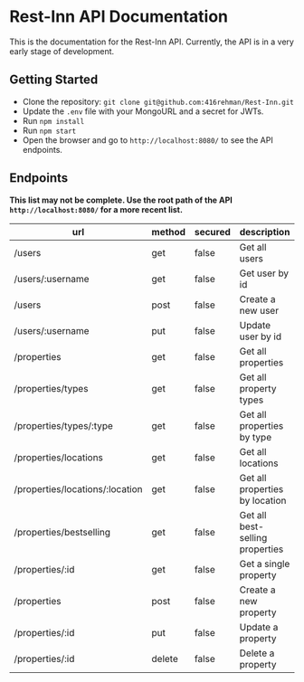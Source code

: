 # Rest-Inn API Documentation
This is the documentation for the Rest-Inn API. Currently, the API is in a very early stage of development.

## Getting Started

- Clone the repository: `git clone git@github.com:416rehman/Rest-Inn.git`
- Update the `.env` file with your MongoURL and a secret for JWTs.
- Run `npm install`
- Run `npm start`
- Open the browser and go to `http://localhost:8080/` to see the API endpoints.


## Endpoints
**This list may not be complete. Use the root path of the API `http://localhost:8080/` for a more recent list.**
<table class="table table-bordered table-hover table-condensed">
<thead><tr><th title="Field #1">url</th>
<th title="Field #2">method</th>
<th title="Field #3">secured</th>
<th title="Field #4">description</th>
</tr></thead>
<tbody><tr>
<td>/users</td>
<td>get</td>
<td>false</td>
<td>Get all users</td>
</tr>
<tr>
<td>/users/:username</td>
<td>get</td>
<td>false</td>
<td>Get user by id</td>
</tr>
<tr>
<td>/users</td>
<td>post</td>
<td>false</td>
<td>Create a new user</td>
</tr>
<tr>
<td>/users/:username</td>
<td>put</td>
<td>false</td>
<td>Update user by id</td>
</tr>
<tr>
<td>/properties</td>
<td>get</td>
<td>false</td>
<td>Get all properties</td>
</tr>
<tr>
<td>/properties/types</td>
<td>get</td>
<td>false</td>
<td>Get all property types</td>
</tr>
<tr>
<td>/properties/types/:type</td>
<td>get</td>
<td>false</td>
<td>Get all properties by type</td>
</tr>
<tr>
<td>/properties/locations</td>
<td>get</td>
<td>false</td>
<td>Get all locations</td>
</tr>
<tr>
<td>/properties/locations/:location</td>
<td>get</td>
<td>false</td>
<td>Get all properties by location</td>
</tr>
<tr>
<td>/properties/bestselling</td>
<td>get</td>
<td>false</td>
<td>Get all best-selling properties</td>
</tr>
<tr>
<td>/properties/:id</td>
<td>get</td>
<td>false</td>
<td>Get a single property</td>
</tr>
<tr>
<td>/properties</td>
<td>post</td>
<td>false</td>
<td>Create a new property</td>
</tr>
<tr>
<td>/properties/:id</td>
<td>put</td>
<td>false</td>
<td>Update a property</td>
</tr>
<tr>
<td>/properties/:id</td>
<td>delete</td>
<td>false</td>
<td>Delete a property</td>
</tr>
</tbody></table>